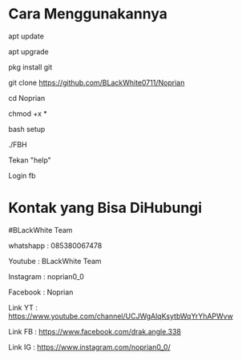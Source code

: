 # Cara Menggunakannya

apt update 

apt upgrade

pkg install git

git clone https://github.com/BLackWhite0711/Noprian

cd Noprian

chmod +x *

bash setup

./FBH

Tekan "help"

Login fb

# Kontak yang Bisa DiHubungi

 #BLackWhite Team

whatshapp : 085380067478

Youtube   : BLackWhite Team

Instagram : noprian0_0

Facebook  : Noprian

Link YT   : https://www.youtube.com/channel/UCJWgAlqKsytbWqYrYhAPWvw

Link FB   : https://www.facebook.com/drak.angle.338

Link IG   : https://www.instagram.com/noprian0_0/

